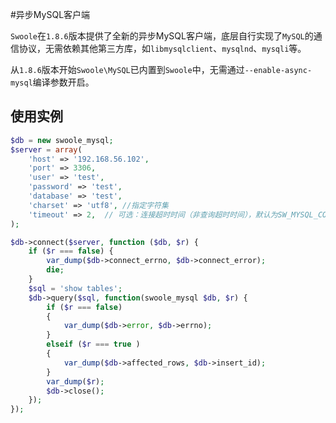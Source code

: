 #异步MySQL客户端

 `Swoole`在`1.8.6`版本提供了全新的异步MySQL客户端，底层自行实现了`MySQL`的通信协议，无需依赖其他第三方库，如`libmysqlclient`、`mysqlnd`、`mysqli`等。

从`1.8.6`版本开始`Swoole\MySQL`已内置到`Swoole`中，无需通过`--enable-async-mysql`编译参数开启。

使用实例
---
```php
$db = new swoole_mysql;
$server = array(
    'host' => '192.168.56.102',
	'port' => 3306,
    'user' => 'test',
    'password' => 'test',
    'database' => 'test',
	'charset' => 'utf8', //指定字符集
	'timeout' => 2,  // 可选：连接超时时间（非查询超时时间），默认为SW_MYSQL_CONNECT_TIMEOUT（1.0）
);

$db->connect($server, function ($db, $r) {
    if ($r === false) {
        var_dump($db->connect_errno, $db->connect_error);
        die;
    }
    $sql = 'show tables';
    $db->query($sql, function(swoole_mysql $db, $r) {
        if ($r === false)
        {
            var_dump($db->error, $db->errno);
        }
        elseif ($r === true )
        {
            var_dump($db->affected_rows, $db->insert_id);
        }
        var_dump($r);
        $db->close();
    });
});
```
